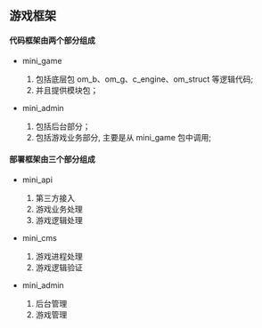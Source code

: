 
## 游戏框架

#### 代码框架由两个部分组成

- mini_game
    1.  包括底层包 om_b、om_g、c_engine、om_struct 等逻辑代码;
    2.  并且提供模块包；

- mini_admin
    1.  包括后台部分；
    2.  包括游戏业务部分, 主要是从 mini_game 包中调用;


#### 部署框架由三个部分组成

- mini_api
    1.  第三方接入
    2.  游戏业务处理
    3.  游戏逻辑处理

- mini_cms
    1.  游戏进程处理
    2.  游戏逻辑验证

- mini_admin
    1.  后台管理
    2.  游戏管理